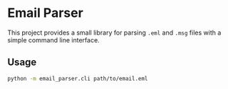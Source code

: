 # Email Parser

This project provides a small library for parsing `.eml` and `.msg` files with a simple command line interface.

## Usage

```bash
python -m email_parser.cli path/to/email.eml
```
